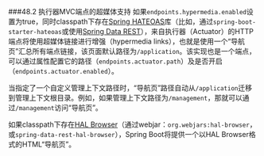 ###48.2 执行器MVC端点的超媒体支持
如果`endpoints.hypermedia.enabled`设置为true，同时classpath下存在[Spring HATEOAS](http://projects.spring.io/spring-hateoas)库（比如，通过`spring-boot-starter-hateoas`或使用[Spring Data REST](http://projects.spring.io/spring-data-rest)），来自执行器（Actuator）的HTTP端点将使用超媒体链接进行增强（hypermedia links），也就是使用一个“导航页”汇总所有端点链接，该页面默认路径为`/application`。该实现也是一个端点，可以通过属性配置它的路径（`endpoints.actuator.path`）及是否开启（`endpoints.actuator.enabled`）。

当指定了一个自定义管理上下文路径时，“导航页”路径自动从`/application`迁移到管理上下文根目录。例如，如果管理上下文路径为`/management`，那就可以通过`/management`访问“导航页”。

如果classpath下存在[HAL Browser](https://github.com/mikekelly/hal-browser)（通过webjar：`org.webjars:hal-browser`，或`spring-data-rest-hal-browser`），Spring Boot将提供一个以HAL Browser格式的HTML“导航页”。
